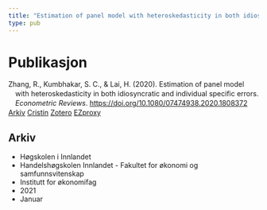 ```yaml
---
title: "Estimation of panel model with heteroskedasticity in both idiosyncratic and individual specific errors"
type: pub
---
```

<h1>Publikasjon</h1>
<article id="csl-bib-container-NLQ6WN5N" class="csl-bib-container">
  <div class="csl-bib-body" style="line-height: 1.35; padding-left: 1em; text-indent:-1em;">
  <div class="csl-entry">Zhang, R., Kumbhakar, S. C., &amp; Lai, H. (2020). Estimation of panel model with heteroskedasticity in both idiosyncratic and individual specific errors. <i>Econometric Reviews</i>. <a href="https://doi.org/10.1080/07474938.2020.1808372">https://doi.org/10.1080/07474938.2020.1808372</a></div>
</div>
  <div class="csl-bib-buttons">
    <a href="#taxonomy-article-NLQ6WN5N" class="csl-bib-button">Arkiv</a>
    <a href="https://app.cristin.no/results/show.jsf?id=1872029" alt="Cristin URL" class="csl-bib-button">Cristin</a>
    <a href="http://zotero.org/groups/5022929/items/NLQ6WN5N" alt="Zotero URL" class="csl-bib-button">Zotero</a>
    <a href="http://ezproxy.inn.no/login?url=https://doi.org/10.1080/07474938.2020.1808372" class="csl-bib-button">EZproxy</a>
  </div>
  <div id="csl-bib-meta-container-NLQ6WN5N"></div>
</article>
<div id="csl-bib-meta-NLQ6WN5N" class="csl-bib-meta">
  <article id="taxonomy-article-NLQ6WN5N" class="taxonomy-article">
    <h1>Arkiv</h1>
    <ul>
      <li>Høgskolen i Innlandet</li>
      <li>Handelshøgskolen Innlandet - Fakultet for økonomi og samfunnsvitenskap</li>
      <li>Institutt for økonomifag</li>
      <li>2021</li>
      <li>Januar</li>
    </ul>
  </article>
</div>
